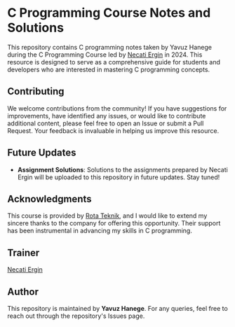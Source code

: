 # C Programming Course Notes and Solutions

This repository contains C programming notes taken by Yavuz Hanege during the C Programming Course led by [Necati Ergin](https://github.com/necatiergin) in 2024. This resource is designed to serve as a comprehensive guide for students and developers who are interested in mastering C programming concepts.

## Contributing
We welcome contributions from the community! If you have suggestions for improvements, have identified any issues, or would like to contribute additional content, please feel free to open an Issue or submit a Pull Request. Your feedback is invaluable in helping us improve this resource.

## Future Updates
- **Assignment Solutions**: Solutions to the assignments prepared by Necati Ergin will be uploaded to this repository in future updates. Stay tuned!


## Acknowledgments
This course is provided by [Rota Teknik](https://www.rota.net/tr), and I would like to extend my sincere thanks to the company for offering this opportunity. Their support has been instrumental in advancing my skills in C programming.

## Trainer
[Necati Ergin](https://github.com/necatiergin)

## Author
This repository is maintained by **Yavuz Hanege**. For any queries, feel free to reach out through the repository's Issues page.
